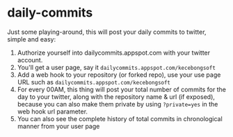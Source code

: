 daily-commits
===============

Just some playing-around, this will post your daily commits to twitter,
simple and easy:

1. Authorize yourself into dailycommits.appspot.com with your twitter
   account.
2. You'll get a user page, say it `dailycommits.appspot.com/kecebongsoft`
3. Add a web hook to your repository (or forked repo), use your use page
   URL such as `dailycommits.appspot.com/kecebongsoft`
4. For every 00AM, this thing will post your total number of commits for
   the day to your twitter, along with the repository name & url (if exposed), because
   you can also make them private by using `?private=yes` in the web
   hook url parameter.
5. You can also see the complete history of total commits in
   chronological manner from your user page

